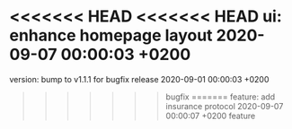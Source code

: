 <<<<<<< HEAD
<<<<<<< HEAD
ui: enhance homepage layout 2020-09-07 00:00:03 +0200
=======
version: bump to v1.1.1 for bugfix release 2020-09-01 00:00:03 +0200
>>>>>>> bugfix
=======
feature: add insurance protocol 2020-09-07 00:00:07 +0200
>>>>>>> feature
